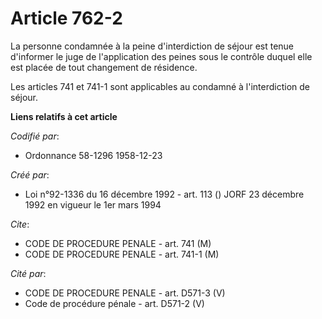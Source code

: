 # Article 762-2

La personne condamnée à la peine d'interdiction de séjour est tenue d'informer le juge de l'application des peines sous le
contrôle duquel elle est placée de tout changement de résidence.

Les articles 741 et 741-1 sont applicables au condamné à l'interdiction de séjour.

**Liens relatifs à cet article**

_Codifié par_:

  - Ordonnance 58-1296 1958-12-23

_Créé par_:

  - Loi n°92-1336 du 16 décembre 1992 - art. 113 () JORF 23 décembre 1992 en vigueur le 1er mars 1994

_Cite_:

  - CODE DE PROCEDURE PENALE - art. 741 (M)
  - CODE DE PROCEDURE PENALE - art. 741-1 (M)

_Cité par_:

  - CODE DE PROCEDURE PENALE - art. D571-3 (V)
  - Code de procédure pénale - art. D571-2 (V)
